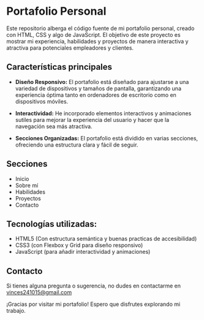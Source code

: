 # Portafolio Personal
Este repositorio alberga el código fuente de mi portafolio personal, creado con HTML, CSS y algo de JavaScript. El objetivo de este proyecto es mostrar mi experiencia, habilidades y proyectos de manera interactiva y atractiva para potenciales empleadores y clientes.

## Características principales


- **Diseño Responsivo:** El portafolio está diseñado para ajustarse a una variedad de dispositivos y tamaños de pantalla, garantizando una experiencia óptima tanto en ordenadores de escritorio como en dispositivos móviles.

- **Interactividad:** He incorporado elementos interactivos y animaciones sutiles para mejorar la experiencia del usuario y hacer que la navegación sea más atractiva.

- **Secciones Organizadas:** El portafolio está dividido en varias secciones, ofreciendo una estructura clara y fácil de seguir.
## Secciones
- Inicio
- Sobre mí 
- Habilidades
- Proyectos
- Contacto
  
## Tecnologías utilizadas:

- HTML5 (Con estructura semántica y buenas practicas de accesibilidad)
- CSS3 (con Flexbox y Grid para diseño responsivo)
- JavaScript (para añadir interactividad y animaciones)



## Contacto

Si tienes alguna pregunta o sugerencia, no dudes en contactarme en vinces241015@gmail.com

¡Gracias por visitar mi portafolio! Espero que disfrutes explorando mi trabajo. 
  
